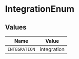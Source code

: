 # IntegrationEnum


## Values

| Name          | Value         |
| ------------- | ------------- |
| `INTEGRATION` | integration   |